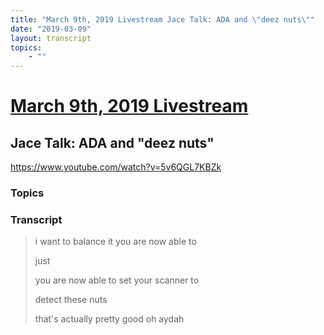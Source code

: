 ```yaml
---
title: "March 9th, 2019 Livestream Jace Talk: ADA and \"deez nuts\""
date: "2019-03-09"
layout: transcript
topics:
    - ""
---
```

# [March 9th, 2019 Livestream](../2019-03-09.md)
## Jace Talk: ADA and "deez nuts"
https://www.youtube.com/watch?v=5v6QGL7KBZk

### Topics


### Transcript

> i want to balance it you are now able to
> 
> just
> 
> you are now able to set your scanner to
> 
> detect these nuts
> 
> that's actually pretty good oh aydah
> 
